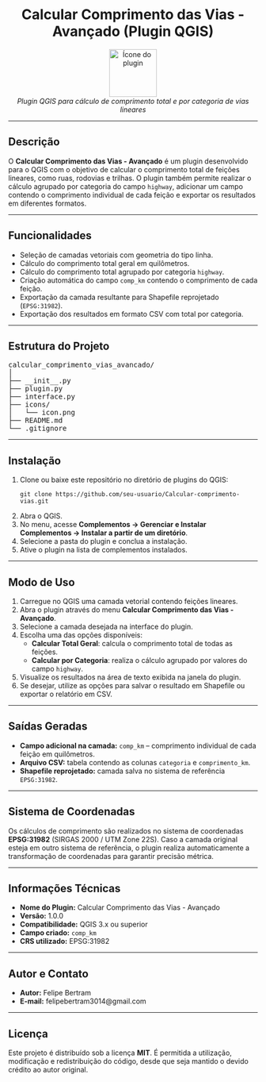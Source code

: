 <h1 align="center">Calcular Comprimento das Vias - Avançado (Plugin QGIS)</h1>

<p align="center">
  <img src="icons/icon.png" alt="Ícone do plugin" width="96" height="96"><br>
  <em>Plugin QGIS para cálculo de comprimento total e por categoria de vias lineares</em>
</p>

<hr>

<h2>Descrição</h2>

<p>
O <strong>Calcular Comprimento das Vias - Avançado</strong> é um plugin desenvolvido para o QGIS com o objetivo de calcular o comprimento total de feições lineares, como ruas, rodovias e trilhas. 
O plugin também permite realizar o cálculo agrupado por categoria do campo <code>highway</code>, adicionar um campo contendo o comprimento individual de cada feição e exportar os resultados em diferentes formatos.
</p>

<hr>

<h2>Funcionalidades</h2>

<ul>
  <li>Seleção de camadas vetoriais com geometria do tipo linha.</li>
  <li>Cálculo do comprimento total geral em quilômetros.</li>
  <li>Cálculo do comprimento total agrupado por categoria <code>highway</code>.</li>
  <li>Criação automática do campo <code>comp_km</code> contendo o comprimento de cada feição.</li>
  <li>Exportação da camada resultante para Shapefile reprojetado (<code>EPSG:31982</code>).</li>
  <li>Exportação dos resultados em formato CSV com total por categoria.</li>
</ul>

<hr>

<h2>Estrutura do Projeto</h2>

<pre>
calcular_comprimento_vias_avancado/
│
├── __init__.py
├── plugin.py
├── interface.py
├── icons/
│   └── icon.png
├── README.md
└── .gitignore
</pre>

<hr>

<h2>Instalação</h2>

<ol>
  <li>Clone ou baixe este repositório no diretório de plugins do QGIS:</li>
  <pre><code>git clone https://github.com/seu-usuario/Calcular-comprimento-vias.git</code></pre>

  <li>Abra o QGIS.</li>
  <li>No menu, acesse <strong>Complementos → Gerenciar e Instalar Complementos → Instalar a partir de um diretório</strong>.</li>
  <li>Selecione a pasta do plugin e conclua a instalação.</li>
  <li>Ative o plugin na lista de complementos instalados.</li>
</ol>

<hr>

<h2>Modo de Uso</h2>

<ol>
  <li>Carregue no QGIS uma camada vetorial contendo feições lineares.</li>
  <li>Abra o plugin através do menu <strong>Calcular Comprimento das Vias - Avançado</strong>.</li>
  <li>Selecione a camada desejada na interface do plugin.</li>
  <li>Escolha uma das opções disponíveis:
    <ul>
      <li><strong>Calcular Total Geral</strong>: calcula o comprimento total de todas as feições.</li>
      <li><strong>Calcular por Categoria</strong>: realiza o cálculo agrupado por valores do campo <code>highway</code>.</li>
    </ul>
  </li>
  <li>Visualize os resultados na área de texto exibida na janela do plugin.</li>
  <li>Se desejar, utilize as opções para salvar o resultado em Shapefile ou exportar o relatório em CSV.</li>
</ol>

<hr>

<h2>Saídas Geradas</h2>

<ul>
  <li><strong>Campo adicional na camada:</strong> <code>comp_km</code> – comprimento individual de cada feição em quilômetros.</li>
  <li><strong>Arquivo CSV:</strong> tabela contendo as colunas <code>categoria</code> e <code>comprimento_km</code>.</li>
  <li><strong>Shapefile reprojetado:</strong> camada salva no sistema de referência <code>EPSG:31982</code>.</li>
</ul>

<hr>

<h2>Sistema de Coordenadas</h2>

<p>
Os cálculos de comprimento são realizados no sistema de coordenadas <strong>EPSG:31982</strong> (SIRGAS 2000 / UTM Zone 22S). 
Caso a camada original esteja em outro sistema de referência, o plugin realiza automaticamente a transformação de coordenadas para garantir precisão métrica.
</p>

<hr>

<h2>Informações Técnicas</h2>

<ul>
  <li><strong>Nome do Plugin:</strong> Calcular Comprimento das Vias - Avançado</li>
  <li><strong>Versão:</strong> 1.0.0</li>
  <li><strong>Compatibilidade:</strong> QGIS 3.x ou superior</li>
  <li><strong>Campo criado:</strong> <code>comp_km</code></li>
  <li><strong>CRS utilizado:</strong> EPSG:31982</li>
</ul>

<hr>

<h2>Autor e Contato</h2>

<ul>
  <li><strong>Autor:</strong> Felipe Bertram</li>
  <li><strong>E-mail:</strong> felipebertram3014@gmail.com</li>
</ul>

<hr>

<h2>Licença</h2>

<p>
Este projeto é distribuído sob a licença <strong>MIT</strong>. 
É permitida a utilização, modificação e redistribuição do código, desde que seja mantido o devido crédito ao autor original.
</p>
